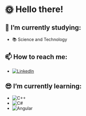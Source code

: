# :sun_with_face: Hello there!

## 🔭 I’m currently studying:  
   - :books: Science and Technology 
   
## 📫 How to reach me:
 - [![LinkedIn](https://img.shields.io/badge/LinkedIn-0077B5?style=for-the-badge&logo=linkedin&logoColor=white)](https://www.linkedin.com/in/gabriel-f-622194245/)
 
## :sunglasses: I’m currently learning:
  - ![C++](https://img.shields.io/badge/C%2B%2B-00599C?style=for-the-badge&logo=c%2B%2B&logoColor=white)
  - ![C#](https://img.shields.io/badge/C%23-239120?style=for-the-badge&logo=c-sharp&logoColor=white)
  - ![Angular](https://img.shields.io/badge/Angular-DD0031?style=for-the-badge&logo=angular&logoColor=white)
